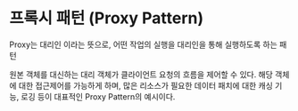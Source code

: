 # 프록시 패턴 (Proxy Pattern)

Proxy는 대리인 이라는 뜻으로, 어떤 작업의 실행을 대리인을 통해 실행하도록 하는 패턴

원본 객체를 대신하는 대리 객체가 클라이언트 요청의 흐름을 제어할 수 있다.
해당 객체에 대한 접근제어를 가능하게 하며, 많은 리소스가 필요한 데이터 패치에 대한 캐싱 기능, 로깅 등이 대표적인 Proxy Pattern의 예시이다.
